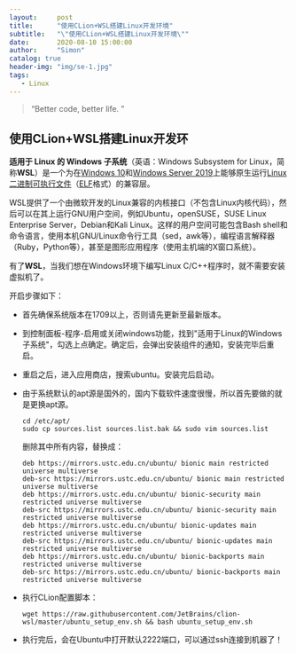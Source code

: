 ```yaml
---
layout:     post
title:      "使用CLion+WSL搭建Linux开发环境"
subtitle:   "\"使用CLion+WSL搭建Linux开发环境\""
date:       2020-08-10 15:00:00
author:     "Simon"
catalog: true
header-img: "img/se-1.jpg"
tags:
   - Linux
---
```


> “Better code, better life. ”

## 使用CLion+WSL搭建Linux开发环

**适用于 Linux 的 Windows 子系统**（英语：Windows Subsystem for Linux，简称**WSL**）是一个为在[Windows 10](https://zh.wikipedia.org/wiki/Windows_10)和[Windows Server 2019](https://zh.wikipedia.org/wiki/Windows_Server_2019)上能够原生运行[Linux二进制可执行文件](https://zh.wikipedia.org/wiki/Linux)（[ELF](https://zh.wikipedia.org/wiki/可執行與可鏈接格式)格式）的兼容层。

WSL提供了一个由微软开发的Linux兼容的内核接口（不包含Linux内核代码），然后可以在其上运行GNU用户空间，例如Ubuntu，openSUSE，SUSE Linux Enterprise Server，Debian和Kali Linux。这样的用户空间可能包含Bash shell和命令语言，使用本机GNU/Linux命令行工具（sed，awk等），编程语言解释器（Ruby，Python等），甚至是图形应用程序（使用主机端的X窗口系统）。

有了**WSL**，当我们想在Windows环境下编写Linux C/C++程序时，就不需要安装虚拟机了。

开启步骤如下：

* 首先确保系统版本在1709以上，否则请先更新至最新版本。

* 到控制面板-程序-启用或关闭windows功能，找到"适用于Linux的Windows子系统"，勾选上点确定。确定后，会弹出安装组件的通知，安装完毕后重启。

* 重启之后，进入应用商店，搜索ubuntu。安装完后启动。

* 由于系统默认的apt源是国外的，国内下载软件速度很慢，所以首先要做的就是更换apt源。

  ```shell
  cd /etc/apt/
  sudo cp sources.list sources.list.bak && sudo vim sources.list
  ```

  删除其中所有内容，替换成：

  ```shell
  deb https://mirrors.ustc.edu.cn/ubuntu/ bionic main restricted universe multiverse 
  deb-src https://mirrors.ustc.edu.cn/ubuntu/ bionic main restricted universe multiverse  
  deb https://mirrors.ustc.edu.cn/ubuntu/ bionic-security main restricted universe multiverse 
  deb-src https://mirrors.ustc.edu.cn/ubuntu/ bionic-security main restricted universe multiverse 
  deb https://mirrors.ustc.edu.cn/ubuntu/ bionic-updates main restricted universe multiverse 
  deb-src https://mirrors.ustc.edu.cn/ubuntu/ bionic-updates main restricted universe multiverse 
  deb https://mirrors.ustc.edu.cn/ubuntu/ bionic-backports main restricted universe multiverse 
  deb-src https://mirrors.ustc.edu.cn/ubuntu/ bionic-backports main restricted universe multiverse
  ```

* 执行CLion配置脚本：

  ```shell
  wget https://raw.githubusercontent.com/JetBrains/clion-wsl/master/ubuntu_setup_env.sh && bash ubuntu_setup_env.sh
  ```

* 执行完后，会在Ubuntu中打开默认2222端口，可以通过ssh连接到机器了！